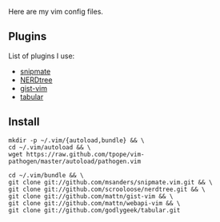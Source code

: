 Here are my vim config files.

Plugins
-------

List of plugins I use:
- [snipmate](https://github.com/garbas/vim-snipmate)
- [NERDtree](https://github.com/vim-scripts/The-NERD-tree)
- [gist-vim](https://github.com/mattn/gist-vim)
- [tabular](https://github.com/godlygeek/tabular.git)

Install
-------

````
mkdir -p ~/.vim/{autoload,bundle} && \
cd ~/.vim/autoload && \
wget https://raw.github.com/tpope/vim-pathogen/master/autoload/pathogen.vim

cd ~/.vim/bundle && \
git clone git://github.com/msanders/snipmate.vim.git && \
git clone git://github.com/scrooloose/nerdtree.git && \
git clone git://github.com/mattn/gist-vim && \
git clone git://github.com/mattn/webapi-vim && \
git clone git://github.com/godlygeek/tabular.git
````
